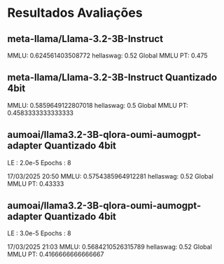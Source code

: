 # Resultados Avaliações

## meta-llama/Llama-3.2-3B-Instruct
MMLU: 0.624561403508772
hellaswag: 0.52
Global MMLU PT: 0.475

## meta-llama/Llama-3.2-3B-Instruct  Quantizado 4bit
MMLU: 0.5859649122807018
hellaswag: 0.5
Global MMLU PT: 0.4583333333333333



## aumoai/llama3.2-3B-qlora-oumi-aumogpt-adapter   Quantizado 4bit
LE : 2.0e-5
Epochs : 8

17/03/2025 20:50
MMLU: 0.5754385964912281
hellaswag: 0.52
Global MMLU PT: 0.43333



## aumoai/llama3.2-3B-qlora-oumi-aumogpt-adapter   Quantizado 4bit
LE : 3.0e-5
Epochs : 8

17/03/2025 21:03
MMLU: 0.5684210526315789
hellaswag: 0.52
Global MMLU PT: 0.4166666666666667

